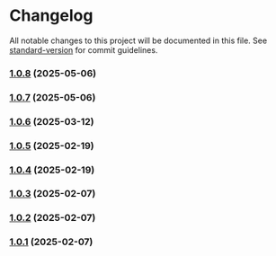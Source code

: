 # Changelog

All notable changes to this project will be documented in this file. See [standard-version](https://github.com/conventional-changelog/standard-version) for commit guidelines.

### [1.0.8](https://github.com/ulfsri/neris-nodejs-client/compare/v1.0.7...v1.0.8) (2025-05-06)

### [1.0.7](https://github.com/ulfsri/neris-nodejs-client/compare/v1.0.5...v1.0.7) (2025-05-06)

### [1.0.6](https://github.com/ulfsri/neris-nodejs-client/compare/v1.0.5...v1.0.6) (2025-03-12)

### [1.0.5](https://github.com/ulfsri/neris-nodejs-client/compare/v1.0.4...v1.0.5) (2025-02-19)

### [1.0.4](https://github.com/ulfsri/neris-nodejs-client/compare/v1.0.0...v1.0.4) (2025-02-19)

### [1.0.3](https://github.com/ulfsri/neris-nodejs-client/compare/v1.0.2...v1.0.3) (2025-02-07)

### [1.0.2](https://github.com/ulfsri/neris-nodejs-client/compare/v1.0.1...v1.0.2) (2025-02-07)

### [1.0.1](https://github.com/ulfsri/neris-nodejs-client/compare/v1.0.0...v1.0.1) (2025-02-07)
